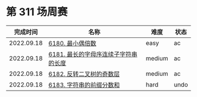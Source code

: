 # 第 311 场周赛

**完成时间**|**名称**|**难度**|**状态**
------------|--------|--------|--------
2022.09.18|[6180. 最小偶倍数](./6180.%20最小偶倍数)|easy|ac
2022.09.18|[6181. 最长的字母序连续子字符串的长度](./6181.%20最长的字母序连续子字符串的长度)|medium|ac
2022.09.18|[6182. 反转二叉树的奇数层](./6182.%20反转二叉树的奇数层)|medium|ac
2022.09.18|[6183. 字符串的前缀分数和](./6183.%20字符串的前缀分数和)|hard|undo
